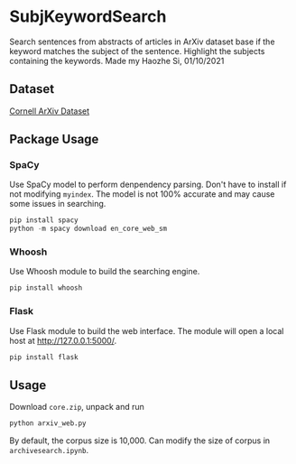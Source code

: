 # SubjKeywordSearch
Search sentences from abstracts of articles in ArXiv dataset base if the keyword matches the subject of the sentence. Highlight the subjects containing the keywords.
Made my Haozhe Si, 01/10/2021

## Dataset
[Cornell ArXiv Dataset](https://www.kaggle.com/Cornell-University/arxiv)

## Package Usage
### SpaCy
Use SpaCy model to perform denpendency parsing. Don't have to install if not modifying ```myindex```. The model is not 100% accurate and may cause some issues in searching. 
```python
pip install spacy
python -m spacy download en_core_web_sm
```
### Whoosh
Use Whoosh module to build the searching engine.
```python
pip install whoosh
```
### Flask
Use Flask module to build the web interface. The module will open a local host at http://127.0.0.1:5000/.
```python
pip install flask
```
## Usage
Download ```core.zip```, unpack and run
```python
python arxiv_web.py
```

By default, the corpus size is 10,000. Can modify the size of corpus in ```archivesearch.ipynb```.
